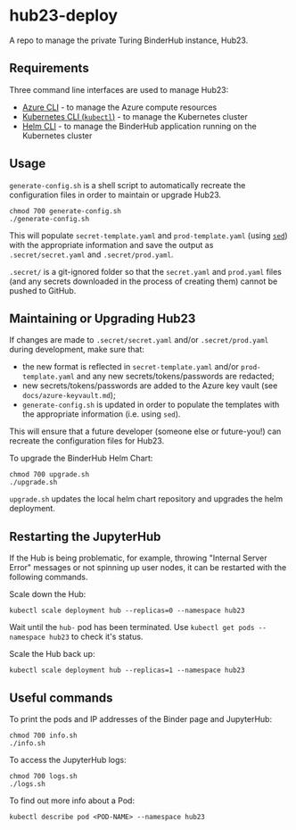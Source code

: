 # hub23-deploy

A repo to manage the private Turing BinderHub instance, Hub23.

## Requirements

Three command line interfaces are used to manage Hub23:

* [Azure CLI](https://docs.microsoft.com/en-us/cli/azure/install-azure-cli?view=azure-cli-latest) - to manage the Azure compute resources
* [Kubernetes CLI (`kubectl`)](https://kubernetes.io/docs/tasks/tools/install-kubectl/#install-kubectl) - to manage the Kubernetes cluster
* [Helm CLI](https://helm.sh/docs/using_helm/#installing-helm) - to manage the BinderHub application running on the Kubernetes cluster

## Usage

`generate-config.sh` is a shell script to automatically recreate the configuration files in order to maintain or upgrade Hub23.

```
chmod 700 generate-config.sh
./generate-config.sh
```

This will populate `secret-template.yaml` and `prod-template.yaml` (using [`sed`](http://www.grymoire.com/Unix/Sed.html)) with the appropriate information and save the output as `.secret/secret.yaml` and `.secret/prod.yaml`.

`.secret/` is a git-ignored folder so that the `secret.yaml` and `prod.yaml` files (and any secrets downloaded in the process of creating them) cannot be pushed to GitHub.

## Maintaining or Upgrading Hub23

If changes are made to `.secret/secret.yaml` and/or `.secret/prod.yaml` during development, make sure that:
* the new format is reflected in `secret-template.yaml` and/or `prod-template.yaml` and any new secrets/tokens/passwords are redacted;
* new secrets/tokens/passwords are added to the Azure key vault (see `docs/azure-keyvault.md`);
* `generate-config.sh` is updated in order to populate the templates with the appropriate information (i.e. using `sed`).

This will ensure that a future developer (someone else or future-you!) can recreate the configuration files for Hub23.

To upgrade the BinderHub Helm Chart:
```
chmod 700 upgrade.sh
./upgrade.sh
```

`upgrade.sh` updates the local helm chart repository and upgrades the helm deployment.

## Restarting the JupyterHub

If the Hub is being problematic, for example, throwing "Internal Server Error" messages or not spinning up user nodes, it can be restarted with the following commands.

Scale down the Hub:
```
kubectl scale deployment hub --replicas=0 --namespace hub23
```

Wait until the `hub-` pod has been terminated.
Use `kubectl get pods --namespace hub23` to check it's status.

Scale the Hub back up:
```
kubectl scale deployment hub --replicas=1 --namespace hub23
```

## Useful commands

To print the pods and IP addresses of the Binder page and JupyterHub:
```
chmod 700 info.sh
./info.sh
```

To access the JupyterHub logs:
```
chmod 700 logs.sh
./logs.sh
```

To find out more info about a Pod:
```
kubectl describe pod <POD-NAME> --namespace hub23
```
